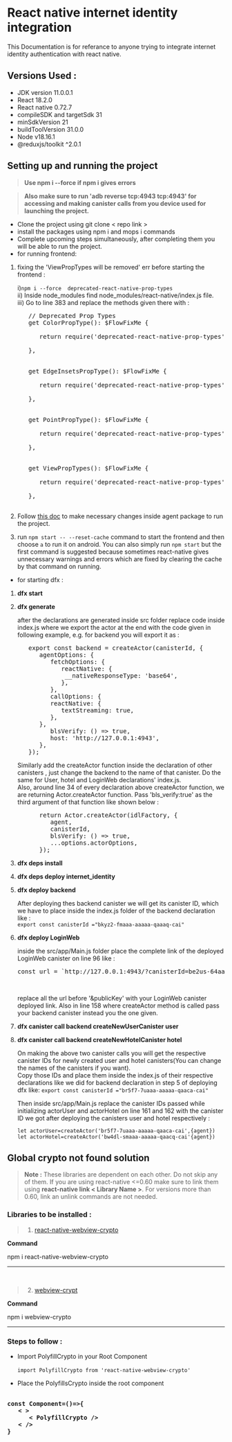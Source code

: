 # React native internet identity integration

This Documentation is for referance to anyone trying to integrate internet identity authentication with react native.

## Versions Used : 

- JDK version 11.0.0.1
- React 18.2.0
- React native 0.72.7
- compileSDK and targetSdk 31
- minSdkVersion 21
- buildToolVersion 31.0.0
- Node v18.16.1
- @reduxjs/toolkit ^2.0.1

## Setting up and running the project

>**Use npm i --force if npm i gives errors**

>**Also make sure to run 'adb reverse tcp:4943 tcp:4943' for accessing and making canister calls from you device used for launching the project.**

- Clone the project using git clone < repo link >
- install the packages using npm i and mops i commands
- Complete upcoming steps simultaneously, after completing them you will be able to run the project.
- for running frontend:

1. fixing the 'ViewPropTypes will be removed' err before starting the frontend :

   i)`npm i --force  deprecated-react-native-prop-types`<br>
   ii) Inside node_modules find node_modules/react-native/index.js file.<br>
   iii)  Go to line 383 and replace the methods given there with :
   <pre>
      // Deprecated Prop Types
      get ColorPropType(): $FlowFixMe {<br>
         return require('deprecated-react-native-prop-types').ColorPropType;<br>
      },<br>

      get EdgeInsetsPropType(): $FlowFixMe {<br>
         return require('deprecated-react-native-prop-types').EdgeInsetsPropType;<br>
      },<br>

      get PointPropType(): $FlowFixMe {<br>
         return require('deprecated-react-native-prop-types').PointPropType;<br>
      },<br>

      get ViewPropTypes(): $FlowFixMe {<br>
         return require('deprecated-react-native-prop-types').ViewPropTypes;<br>
      },<br>
   </pre>
2. Follow [this doc](https://docs.google.com/document/d/14rPY-kNuBXau5fNxSXXpfaHrMNZSGqY9okc3Z8WDLu4/edit?usp=sharing)  to make necessary changes inside agent package to run the project.

3. run `npm start -- --reset-cache` command to start the frontend and then choose `a` to run it on android. You can also simply run `npm start` but the first command is suggested because sometimes react-native gives unnecessary warnings and errors which are fixed by clearing the cache by that command on running.

- for starting dfx : 

1. **dfx start**
2. **dfx generate** <br>

   after the declarations are generated inside src folder replace code inside index.js where we export the actor at the end with the code given in following example, e.g. for backend you will export it as :<br> 
   <pre>
      export const backend = createActor(canisterId, {
         agentOptions: {
            fetchOptions: {
               reactNative: {
                __nativeResponseType: 'base64',
               },
            },
            callOptions: {
            reactNative: {
               textStreaming: true,
            },
         },
            blsVerify: () => true,
            host: 'http://127.0.0.1:4943',
         },
      });
   </pre> 
   Similarly add the createActor function inside the declaration of other canisters , just change the backend to the name of that canister. Do the same for User, hotel and LoginWeb declarations' index.js. 
   <br>
   Also, around line 34 of every declaration above createActor function, we are returning Actor.createActor function. Pass 'bls_verify:true' as the third argument of that function like shown below : 
   <pre>
         return Actor.createActor(idlFactory, {
            agent,
            canisterId,
            blsVerify: () => true,
            ...options.actorOptions,
         });
   </pre>

3. **dfx deps install**
4. **dfx deps deploy internet_identity**
5. **dfx deploy backend**

   After deploying thes backend canister we will get its canister ID, which we have to place inside the index.js folder of the backend declaration like : <br>
   `export const canisterId ="bkyz2-fmaaa-aaaaa-qaaaq-cai"`

6. **dfx deploy LoginWeb**

   inside the src/app/Main.js folder place the complete link of the deployed LoginWeb canister on line 96 like : 
   <br>
   <pre>
   const url = `http://127.0.0.1:4943/?canisterId=be2us-64aaa-aaaaa-qaabq-cai&publicKey=${toHex(middleKeyIdentity.getPublicKey().toDer())}`; 
   </pre><br>
   replace all the url before '&publicKey' with your LoginWeb canister deployed link. 
   Also in line 158 where createActor method is called pass your backend canister instead you the one given.

7. **dfx canister call backend createNewUserCanister user**
8. **dfx canister call backend createNewHotelCanister hotel** 

   On making the above two canister calls you will get the respective canister IDs for newly created user and hotel canisters(You can change the names of the canisters if you want).
   <br>
   Copy those IDs and place them inside the index.js of their respective declarations like we did for backend declaration in step 5 of deploying dfx like:
   `export const canisterId ="br5f7-7uaaa-aaaaa-qaaca-cai"`

   Then inside src/app/Main.js replace the canister IDs passed while initializing actorUser and actorHotel on line 161 and 162 with the canister ID we got after deploying the canisters user and hotel respectively : 

   `let actorUser=createActor('br5f7-7uaaa-aaaaa-qaaca-cai',{agent})
    `<br>
   `let actorHotel=createActor('bw4dl-smaaa-aaaaa-qaacq-cai'{agent})`


## Global crypto not found solution 

> **Note :** These libraries are dependent on each other. Do not skip any of them. If you are using react-native <=0.60 make sure to link them using **react-native link < Library Name >**. For versions more than 0.60, link an unlink commands are not needed.   

### **Libraries to be installed :**

>1. [react-native-webview-crypto](https://www.npmjs.com/package/react-native-webview-crypto) 

**Command** 

npm i react-native-webview-crypto
<hr><br>

>2. [webview-crypt](https://www.npmjs.com/package/webview-crypto)

**Command** 

npm i webview-crypto
<hr>

### **Steps to follow :**

- Import PolyfillCrypto in your Root Component <br><br>
`import PolyfillCrypto from 'react-native-webview-crypto'`<br>


- Place the PolyfillsCrypto inside the root component<br><br>
<pre>
<b>const Component=()=>{
   < >
      < PolyfillCrypto />
   < />
}</b>
</pre>



